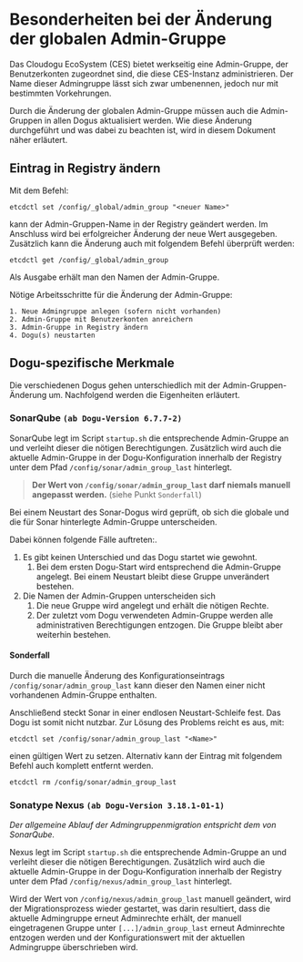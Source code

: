 # Besonderheiten bei der Änderung der globalen Admin-Gruppe

Das Cloudogu EcoSystem (CES) bietet werkseitig eine Admin-Gruppe, der Benutzerkonten zugeordnet sind, die diese CES-Instanz administrieren. Der Name dieser Admingruppe lässt sich zwar umbenennen, jedoch nur mit bestimmten Vorkehrungen.

Durch die Änderung der globalen Admin-Gruppe müssen auch die Admin-Gruppen in allen Dogus aktualisiert werden. Wie diese Änderung durchgeführt und was dabei zu beachten ist, wird in diesem Dokument näher erläutert.

## Eintrag in Registry ändern
Mit dem Befehl:
```
etcdctl set /config/_global/admin_group "<neuer Name>"
```
kann der Admin-Gruppen-Name in der Registry geändert werden. Im Anschluss wird bei erfolgreicher Änderung der neue Wert ausgegeben. 
Zusätzlich kann die Änderung auch mit folgendem Befehl überprüft werden:
```
etcdctl get /config/_global/admin_group
```
Als Ausgabe erhält man den Namen der Admin-Gruppe.

Nötige Arbeitsschritte für die Änderung der Admin-Gruppe:
```
1. Neue Admingruppe anlegen (sofern nicht vorhanden)
2. Admin-Gruppe mit Benutzerkonten anreichern
3. Admin-Gruppe in Registry ändern
4. Dogu(s) neustarten
```

## Dogu-spezifische Merkmale
Die verschiedenen Dogus gehen unterschiedlich mit der Admin-Gruppen-Änderung um. Nachfolgend werden die Eigenheiten erläutert.

### SonarQube `(ab Dogu-Version 6.7.7-2)`
SonarQube legt im Script `startup.sh` die entsprechende Admin-Gruppe an und verleiht dieser die nötigen Berechtigungen. Zusätzlich wird auch die aktuelle Admin-Gruppe in der Dogu-Konfiguration innerhalb der Registry unter dem Pfad `/config/sonar/admin_group_last` hinterlegt.
> **Der Wert von `/config/sonar/admin_group_last` darf niemals manuell angepasst werden.** (siehe Punkt `Sonderfall`)

Bei einem Neustart des Sonar-Dogus wird geprüft, ob sich die globale und die für Sonar hinterlegte Admin-Gruppe unterscheiden.

Dabei können folgende Fälle auftreten:.

1. Es gibt keinen Unterschied und das Dogu startet wie gewohnt.
    1. Bei dem ersten Dogu-Start wird entsprechend die Admin-Gruppe angelegt. Bei einem Neustart bleibt diese Gruppe unverändert bestehen.
2. Die Namen der Admin-Gruppen unterscheiden sich
    1. Die neue Gruppe wird angelegt und erhält die nötigen Rechte.
    2. Der zuletzt vom Dogu verwendeten Admin-Gruppe werden alle administrativen Berechtigungen entzogen. Die Gruppe bleibt aber weiterhin bestehen.

#### Sonderfall
Durch die manuelle Änderung des Konfigurationseintrags `/config/sonar/admin_group_last` kann dieser den Namen einer nicht vorhandenen Admin-Gruppe enthalten.

Anschließend steckt Sonar in einer endlosen Neustart-Schleife fest. Das Dogu ist somit nicht nutzbar.
Zur Lösung des Problems reicht es aus, mit:
```
etcdctl set /config/sonar/admin_group_last "<Name>"
```
einen gültigen Wert zu setzen. Alternativ kann der Eintrag mit folgendem Befehl auch komplett entfernt werden.
```
etcdctl rm /config/sonar/admin_group_last
```


### Sonatype Nexus `(ab Dogu-Version 3.18.1-01-1)`

*Der allgemeine Ablauf der Admingruppenmigration entspricht dem von SonarQube.*

Nexus legt im Script `startup.sh` die entsprechende Admin-Gruppe an und verleiht dieser die nötigen Berechtigungen. Zusätzlich wird auch die aktuelle Admin-Gruppe in der Dogu-Konfiguration innerhalb der Registry unter dem Pfad `/config/nexus/admin_group_last` hinterlegt.

Wird der Wert von `/config/nexus/admin_group_last` manuell geändert, wird der Migrationsprozess wieder gestartet, was darin resultiert, dass die aktuelle Admingruppe erneut Adminrechte erhält, der manuell eingetragenen Gruppe unter `[...]/admin_group_last` erneut Adminrechte entzogen werden und der Konfigurationswert mit der aktuellen Admingruppe überschrieben wird.
